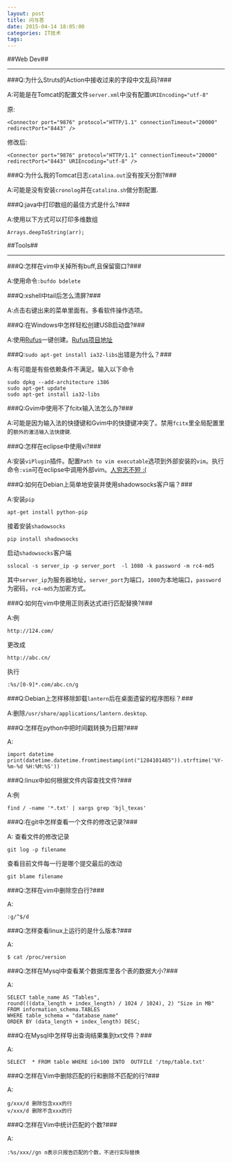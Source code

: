 ```yaml
---
layout: post
title: 问与答
date: 2015-04-14 18:05:00
categories: IT技术
tags:
---
```


##Web Dev##

***

###Q:为什么Struts的Action中接收过来的字段中文乱码?###

A:可能是在Tomcat的配置文件`server.xml`中没有配置`URIEncoding="utf-8"`

原:

```
<Connector port="9876" protocol="HTTP/1.1" connectionTimeout="20000" redirectPort="8443" />
```

修改后:

```
<Connector port="9876" protocol="HTTP/1.1" connectionTimeout="20000" redirectPort="8443" URIEncoding="utf-8" />
```

###Q:为什么我的Tomcat日志`catalina.out`没有按天分割?###

A:可能是没有安装`cronolog`并在`catalina.sh`做分割配置.

###Q:java中打印数组的最佳方式是什么?###

A:使用以下方式可以打印多维数组

```
Arrays.deepToString(arr);
```

##Tools##

***

###Q:怎样在vim中关掉所有buff,且保留窗口?###

A:使用命令`:bufdo bdelete`

###Q:xshell中tail后怎么清屏?###

A:点击右键出来的菜单里面有。多看软件操作选项。

###Q:在Windows中怎样轻松创建USB启动盘?###

A:使用[Rufus](https://rufus.akeo.ie/?locale=zh_CN)一键创建。[Rufus项目地址](https://github.com/pbatard/rufus)

###Q:`sudo apt-get install ia32-libs`出错是为什么？###

A:有可能是有些依赖条件不满足。输入以下命令
```
sudo dpkg --add-architecture i386
sudo apt-get update
sudo apt-get install ia32-libs
```

###Q:Gvim中使用不了fcitx输入法怎么办?###

A:可能是因为输入法的快捷键和Gvim中的快捷键冲突了。禁用`fcitx`里全局配置里的`额外的激活输入法快捷键`.

###Q:怎样在eclipse中使用vi?###

A:安装`viPlugin`插件。配置`Path to vim executable`选项到外部安装的`vim`。执行命令`:vim`可在eclipse中调用外部vim。[人穷志不短 :(](http://lshang.diandian.com/post/2014-03-22/40061318328)

###Q:如何在Debian上简单地安装并使用shadowsocks客户端？###

A:安装`pip`

```
apt-get install python-pip
```

接着安装`shadowsocks`

```
pip install shadowsocks
```

启动`shadowsocks`客户端

```
sslocal -s server_ip -p server_port  -l 1080 -k password -m rc4-md5
```

其中`server_ip`为服务器地址，`server_port`为端口，`1080`为本地端口，`password`为密码，`rc4-md5`为加密方式。

###Q:如何在vim中使用正则表达式进行匹配替换?###

A:例 

```
http://124.com/
```

更改成

```
http://abc.cn/
```

执行

```
:%s/[0-9]*.com/abc.cn/g
```

###Q:Debian上怎样移除卸载`lantern`后在桌面遗留的程序图标？###

A:删除`/usr/share/applications/lantern.desktop`.

###Q:怎样在python中把时间戳转换为日期?###

A:

```
import datetime
print(datetime.datetime.fromtimestamp(int("1284101485")).strftime('%Y-%m-%d %H:%M:%S'))
```

###Q:linux中如何根据文件内容查找文件?###

A:例

```
find / -name '*.txt' | xargs grep 'bjl_texas'
```

###Q:在git中怎样查看一个文件的修改记录?###

A: 查看文件的修改记录

```
git log -p filename
```

查看目前文件每一行是哪个提交最后的改动

```
git blame filename
```

###Q:怎样在vim中删除空白行?###

A:

```
:g/^$/d
```

###Q:怎样查看linux上运行的是什么版本?###

A:

```
$ cat /proc/version
```

###Q:怎样在Mysql中查看某个数据库里各个表的数据大小?###

A:

```
SELECT table_name AS "Tables", 
round(((data_length + index_length) / 1024 / 1024), 2) "Size in MB" 
FROM information_schema.TABLES 
WHERE table_schema = "database_name"
ORDER BY (data_length + index_length) DESC;
```
###Q:在Mysql中怎样导出查询结果集到txt文件？###

A:

```
SELECT  * FROM table WHERE id<100 INTO  OUTFILE '/tmp/table.txt'
```

###Q:怎样在Vim中删除匹配的行和删除不匹配的行?###

A:

```
g/xxx/d 删除包含xxx的行
v/xxx/d 删除不含xxx的行
```

###Q:怎样在Vim中统计匹配的个数?###

A:

```
:%s/xxx//gn n表示只报告匹配的个数，不进行实际替换
```

